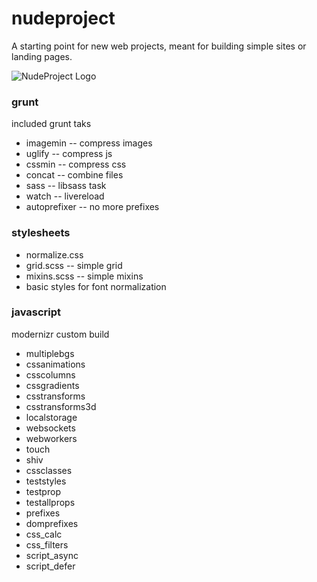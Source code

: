 nudeproject
===========

A starting point for new web projects, meant for building simple sites or landing pages.

![NudeProject Logo](https://raw.github.com/james2doyle/nudeproject/master/nudeproject.png)

### grunt

included grunt taks

* imagemin -- compress images
* uglify -- compress js
* cssmin -- compress css
* concat -- combine files
* sass -- libsass task
* watch -- livereload
* autoprefixer -- no more prefixes

### stylesheets

* normalize.css
* grid.scss -- simple grid
* mixins.scss -- simple mixins
* basic styles for font normalization

### javascript

modernizr custom build

* multiplebgs
* cssanimations
* csscolumns
* cssgradients
* csstransforms
* csstransforms3d
* localstorage
* websockets
* webworkers
* touch
* shiv
* cssclasses
* teststyles
* testprop
* testallprops
* prefixes
* domprefixes
* css_calc
* css_filters
* script_async
* script_defer
